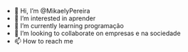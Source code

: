 - 👋 Hi, I’m @MikaelyPereira
- 👀 I’m interested in  aprender
- 🌱 I’m currently learning programação
- 💞️ I’m looking to collaborate on empresas e na sociedade
- 📫 How to reach me 

<!---
MikaelyPereira/MikaelyPereira is a ✨ special ✨ repository because its `README.md` (this file) appears on your GitHub profile.
You can click the Preview link to take a look at your changes.
--->
